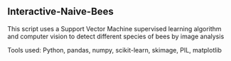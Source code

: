 ## Interactive-Naive-Bees

This script uses a Support Vector Machine supervised learning algorithm and computer vision to detect different species of bees by image analysis    

Tools used:
Python, pandas, numpy, scikit-learn, skimage, PIL, matplotlib 

